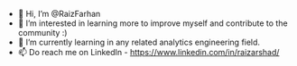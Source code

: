 - 👋 Hi, I’m @RaizFarhan
- 👀 I’m interested in learning more to improve myself and contribute to the community :)
- 🌱 I’m currently learning in any related analytics engineering field.
- 📫 Do reach me on LinkedIn - https://www.linkedin.com/in/raizarshad/
<!---
RaizFarhan/RaizFarhan is a ✨ special ✨ repository because its `README.md` (this file) appears on your GitHub profile.
You can click the Preview link to take a look at your changes.
--->
